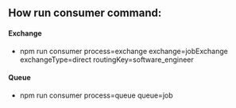 ## How run consumer command:

#### Exchange

- npm run consumer process=exchange exchange=jobExchange exchangeType=direct routingKey=software_engineer

#### Queue

- npm run consumer process=queue queue=job
